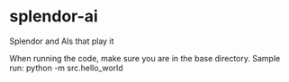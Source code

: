 # splendor-ai
Splendor and AIs that play it

When running the code, make sure you are in the base directory. Sample run:
python -m src.hello_world
